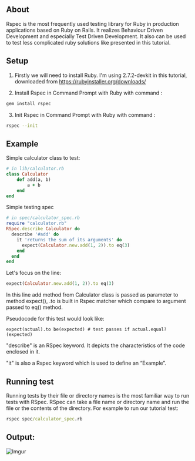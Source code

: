 
## About
  Rspec  is the most frequently used testing library for Ruby in production applications based on Ruby on Rails.
  It realizes Behaviour Driven Development and especially Test Driven Development. It also can be used to test 
  less complicated ruby solutions like presented in this tutorial.

  
## Setup
1. Firstly we will need to install Ruby. 
I'm using 2.7.2-devkit in this tutorial, downloaded from https://rubyinstaller.org/downloads/

2. Install Rspec in Command Prompt with Ruby with command :
``` bash
gem install rspec
```
3.  Init Rspec in Command Prompt with Ruby with command :

``` bash
rspec --init
```


## Example 
Simple calculator class to test:

``` Ruby
# in lib/calculator.rb
class Calculator
	def add(a, b)
  		a + b
	end
end
```


Simple testing spec
``` Ruby
# in spec/calculator_spec.rb
require "calculator.rb"
RSpec.describe Calculator do
  describe '#add' do
    it 'returns the sum of its arguments' do
      expect(Calculator.new.add(1, 2)).to eq(3)
    end
  end
end
```
Let's focus on the line:

``` Ruby
expect(Calculator.new.add(1, 2)).to eq(3)
```

In this line add method from Calculator class is passed as parameter to method expect(), 
.to is built in Rspec matcher which compare to argument passed to eq() method.

Pseudocode for this test would look like:
```
expect(actual).to be(expected) # test passes if actual.equal?(expected)

```

 "describe" is an RSpec keyword. It depicts the characteristics of the code enclosed in it.

"it" is also a Rspec keyword which is used to define an “Example”.

## Running test
Running tests by their file or directory names is the most familiar way to run tests with RSpec. RSpec can take a file name or directory name and run the file or the contents of the directory.
For example to run our tutorial test:
``` cmd
rspec spec/calculator_spec.rb

```

## Output:

  ![Imgur](https://i.imgur.com/4YVAamp.png)


    
